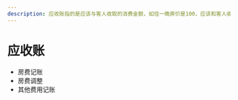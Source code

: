 ```yaml
---
description: 应收账指的是应该与客人收取的消费金额，如住一晚房价是100，应该和客人收100元，应收100元。
---
```


# 应收账

* 房费记账
* 房费调整
* 其他费用记账

